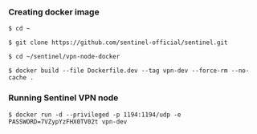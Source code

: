 ### Creating docker image

`$ cd ~`

`$ git clone https://github.com/sentinel-official/sentinel.git`

`$ cd ~/sentinel/vpn-node-docker`

`$ docker build --file Dockerfile.dev --tag vpn-dev --force-rm --no-cache .`

### Running Sentinel VPN node

`$ docker run -d --privileged -p 1194:1194/udp -e PASSWORD=7VZypYzFHX0TV02t vpn-dev`
